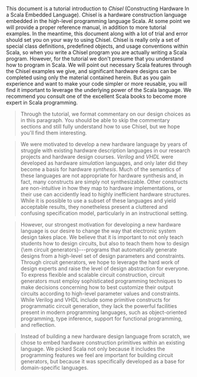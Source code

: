 This document is a tutorial introduction to _Chisel_ (Constructing
Hardware In a Scala Embedded Language).  Chisel is a hardware
construction language embedded in the high-level programming language
Scala.  At some point we will provide a proper reference manual, in
addition to more tutorial examples.  In the meantime, this document
along with a lot of trial and error should set you on your way to
using Chisel.  Chisel is really only a set of special class
definitions, predefined objects, and usage conventions within Scala,
so when you write a Chisel program you are actually writing a Scala
program.  However, for the tutorial we don't presume that you
understand how to program in Scala.  We will point out necessary Scala
features through the Chisel examples we give, and significant hardware
designs can be completed using only the material contained herein.
But as you gain experience and want to make your code simpler or more
reusable, you will find it important to leverage the underlying power
of the Scala language. We recommend you consult one of the excellent
Scala books to become more expert in Scala programming.

>Through the tutorial, we format commentary on our design choices as in
this paragraph.  You should be able to skip the commentary sections
and still fully understand how to use Chisel, but we hope you'll find
them interesting.

>We were motivated to develop a new hardware language by years of
struggle with existing hardware description languages in our research
projects and hardware design courses.  _Verilog_ and _VHDL_ were developed
as hardware _simulation_ languages, and only later did they become
a basis for hardware _synthesis_.  Much of the semantics of these
languages are not appropriate for hardware synthesis and, in fact,
many constructs are simply not synthesizable.  Other constructs are
non-intuitive in how they map to hardware implementations, or their
use can accidently lead to highly inefficient hardware structures.
While it is possible to use a subset of these languages and yield
acceptable results, they nonetheless present a cluttered and confusing
specification model, particularly in an instructional setting.

>However, our strongest motivation for developing a new hardware
language is our desire to change the way that electronic system design
takes place.  We believe that it is important to not only teach
students how to design circuits, but also to teach them how to design
{\em circuit generators}---programs that automatically generate
designs from a high-level set of design parameters and constraints.
Through circuit generators, we hope to leverage the hard work of
design experts and raise the level of design abstraction for everyone.
To express flexible and scalable circuit construction, circuit
generators must employ sophisticated programming techniques to make
decisions concerning how to best customize their output circuits
according to high-level parameter values and constraints.  While
Verilog and VHDL include some primitive constructs for programmatic
circuit generation, they lack the powerful facilities present in
modern programming languages, such as object-oriented programming,
type inference, support for functional programming, and reflection.

>Instead of building a new hardware design language from scratch, we
chose to embed hardware construction primitives within an existing
language.  We picked Scala not only because it includes the
programming features we feel are important for building circuit
generators, but because it was specifically developed as a base for
domain-specific languages.


